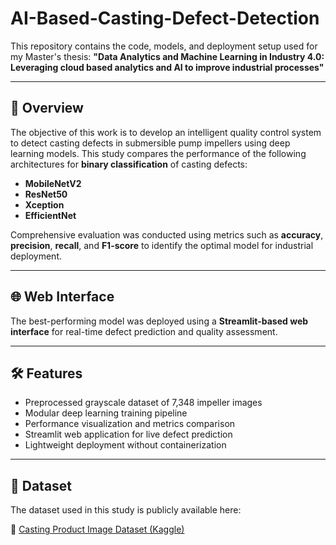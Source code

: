 # AI-Based-Casting-Defect-Detection

This repository contains the code, models, and deployment setup used for my Master's thesis: **"Data Analytics and Machine Learning in Industry 4.0: Leveraging cloud based analytics and AI to improve industrial processes"**

---

## 📌 Overview  
The objective of this work is to develop an intelligent quality control system to detect casting defects in submersible pump impellers using deep learning models. This study compares the performance of the following architectures for **binary classification** of casting defects:

- **MobileNetV2**  
- **ResNet50**  
- **Xception**  
- **EfficientNet**

Comprehensive evaluation was conducted using metrics such as **accuracy**, **precision**, **recall**, and **F1-score** to identify the optimal model for industrial deployment.

---

## 🌐 Web Interface  
The best-performing model was deployed using a **Streamlit-based web interface** for real-time defect prediction and quality assessment.

---

## 🛠️ Features

- Preprocessed grayscale dataset of 7,348 impeller images  
- Modular deep learning training pipeline  
- Performance visualization and metrics comparison  
- Streamlit web application for live defect prediction  
- Lightweight deployment without containerization

---

## 📂 Dataset

The dataset used in this study is publicly available here:

🔗 [Casting Product Image Dataset (Kaggle)](https://www.kaggle.com/datasets/ravirajsinh45/real-life-industrial-dataset-of-casting-product)


